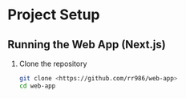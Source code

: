 # Project Setup

## Running the Web App (Next.js)
1. Clone the repository
   ```bash
   git clone <https://github.com/rr986/web-app>
   cd web-app
